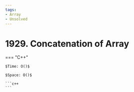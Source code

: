 ```yaml
---
tags:
- Array
- Unsolved
---
```



# 1929. Concatenation of Array

=== "C++"

    $Time: O()$

    $Space: O()$

    ```c++
    ```